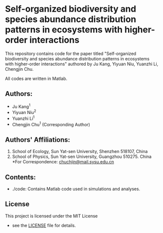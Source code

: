 # Self-organized biodiversity and species abundance distribution patterns in ecosystems with higher-order interactions
This repository contains code for the paper titled "Self-organized biodiversity and species abundance distribution patterns in ecosystems with higher-order interactions" authored by Ju Kang, Yiyuan Niu, Yuanzhi Li, Chengjin Chu.

All codes are written in Matlab.

## Authors:
- Ju Kang<sup>1</sup>
- Yiyuan Niu<sup>2</sup>
- Yuanzhi Li<sup>1</sup>
- Chengjin Chu<sup>1</sup> (Corresponding Author)

## Authors' Affiliations:
1. School of Ecology, Sun Yat-sen University, Shenzhen 518107, China
2. School of Physics, Sun Yat-sen University, Guangzhou 510275. China
*For Correspondence: chuchjin@mail.sysu.edu.cn

## Contents:
- ./code: Contains Matlab code used in simulations and analyses.<br>

## License
This project is licensed under the MIT License 
- see the [LICENSE](./LICENSE) file for details.